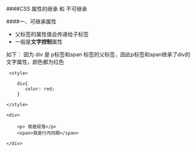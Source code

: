 ####CSS 属性的继承 和 不可继承

####一、可继承属性

- 父标签的属性值会传递给子标签
- 一般是**文字控制**属性

如下： 因为 div 是 p标签和span 标签的父标签，因此p标签和span继承了div的文字属性，颜色都为红色

```objc
 <style>

    div{
       color: red;
    }

</style>
    
<div>

    <p> 我是段落</p>
    <span>我是行内同期</span>

</div>
    
```
